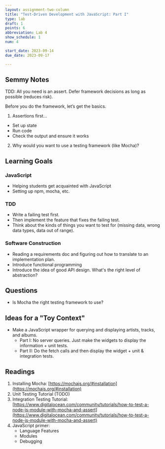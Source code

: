 ```yaml
---
layout: assignment-two-column
title: "Test-Driven Development with JavaScript: Part I"
type: lab
draft: 1
points: 6
abbreviation: Lab 4
show_schedule: 1
num: 4

start_date: 2023-09-14
due_date: 2023-09-17

---
```


## Semmy Notes
TDD: All you need is an assert. Defer framework decisions as long as possible (reduces risk).

Before you do the framework, let’s get the basics.

1. Assertions first…
  * Set up state
  * Run code
  * Check the output and ensure it works
2. Why would you want to use a testing framework (like Mocha)?


## Learning Goals
### JavaScript
* Helping students get acquainted with JavaScript
* Setting up npm, mocha, etc.

### TDD
* Write a failing test first.
* Then implement the feature that fixes the failing test.
* Think about the kinds of things you want to test for (missing data, wrong data types, data out of range).

### Software Construction
* Reading a requirements doc and figuring out how to translate to an implementation plan.
* Introduce functional programming
* Introduce the idea of good API design. What's the right level of abstraction?

## Questions
* Is Mocha the right testing framework to use?

## Ideas for a "Toy Context"
* Make a JavaScript wrapper for querying and displaying artists, tracks, and albums.
    * Part I: No server queries. Just make the widgets to display the information + unit tests.
    * Part II: Do the fetch calls and then display the widget + unit & integration tests.

## Readings
1. Installing Mocha: [https://mochajs.org/#installation](https://mochajs.org/#installation)
1. Unit Testing Tutorial (TODO)
1. Integration Testing Tutorial: [https://www.digitalocean.com/community/tutorials/how-to-test-a-node-js-module-with-mocha-and-assert](https://www.digitalocean.com/community/tutorials/how-to-test-a-node-js-module-with-mocha-and-assert)
1. JavaScript primer: 
    * Language Features
    * Modules
    * Debugging